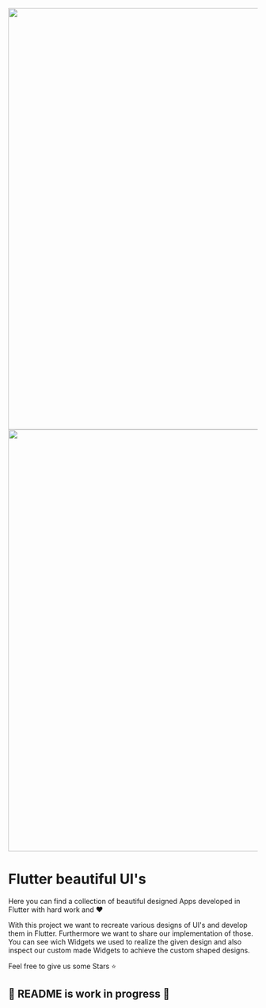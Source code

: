 [<img src="https://github.com/92Andy/flutter_beautiful_UIs/blob/doc/readme/habit_tracker/images/dart-bird-logo.png" align="center" width="850">](https://flutter.dev/)
[<img src="https://github.com/92Andy/flutter_beautiful_UIs/blob/doc/readme/habit_tracker/images/Google-flutter-logo.png" align="center" width="850">](https://flutter.dev/)

# Flutter beautiful UI's

Here you can find a collection of beautiful designed Apps 
developed in Flutter with hard work and :heart:

With this project we want to recreate various designs of UI's and develop them in Flutter. Furthermore we want to share our implementation of those. You can see wich Widgets we used to realize the given design and also inspect our custom made Widgets to achieve the custom shaped designs. 

Feel free to give us some Stars ⭐️

## 🚧 README is work in progress 🚧


